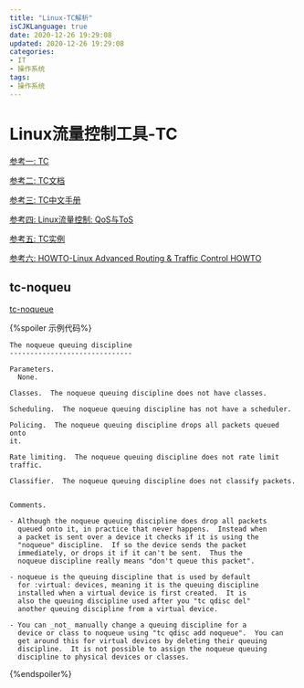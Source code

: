 ```yaml
---
title: "Linux-TC解析"
isCJKLanguage: true
date: 2020-12-26 19:29:08
updated: 2020-12-26 19:29:08
categories: 
- IT
- 操作系统
tags: 
- 操作系统
---
```


# Linux流量控制工具-TC

[参考一: TC](https://tldp.org/HOWTO/Adv-Routing-HOWTO/lartc.qdisc.filters.html)

[参考二: TC文档](https://tldp.org/HOWTO/Traffic-Control-HOWTO/components.html)

 [参考三: TC中文手册](..\参考文档\LARTC-zh_CN.GB2312.pdf) 

[参考四: Linux流量控制: QoS与ToS](https://toutiao.io/posts/lpkg13/preview)

[参考五: TC实例](https://www.wsfnk.com/archives/882.html)

[参考六: HOWTO-Linux Advanced Routing & Traffic Control HOWTO](https://tldp.org/HOWTO/Adv-Routing-HOWTO/index.html)

## tc-noqueu

[tc-noqueue](http://linux-tc-notes.sourceforge.net/tc/doc/sch_noqueue.txt)

{%spoiler 示例代码%}
```
The noqueue queuing discipline
------------------------------

Parameters.
  None.

Classes.  The noqueue queuing discipline does not have classes.

Scheduling.  The noqueue queuing discipline has not have a scheduler.

Policing.  The noqueue queuing discipline drops all packets queued onto
it.

Rate limiting.  The noqueue queuing discipline does not rate limit
traffic.

Classifier.  The noqueue queuing discipline does not classify packets.


Comments.

- Although the noqueue queuing discipline does drop all packets
  queued onto it, in practice that never happens.  Instead when
  a packet is sent over a device it checks if it is using the
  "noqueue" discipline.  If so the device sends the packet
  immediately, or drops it if it can't be sent.  Thus the
  noqueue discipline really means "don't queue this packet".

- noqueue is the queuing discipline that is used by default
  for :virtual: devices, meaning it is the queuing discipline
  installed when a virtual device is first created.  It is
  also the queuing discipline used after you "tc qdisc del"
  another queuing discipline from a virtual device.
  
- You can _not_ manually change a queuing discipline for a
  device or class to noqueue using "tc qdisc add noqueue".  You can
  get around this for virtual devices by deleting their queuing
  discipline.  It is not possible to assign the noqueue queuing
  discipline to physical devices or classes.
```
{%endspoiler%}